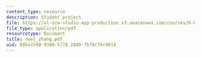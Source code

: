 ```yaml
---
content_type: resource
description: Student project.
file: https://ol-ocw-studio-app-production.s3.amazonaws.com/courses/6-895-theory-of-parallel-systems-sma-5509-fall-2003/0dba150093485778288bfbf8cf6c0014_neel_zhang.pdf
file_type: application/pdf
resourcetype: Document
title: neel_zhang.pdf
uid: 0dba1500-9348-5778-288b-fbf8cf6c0014
---
```

